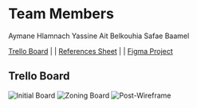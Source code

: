 <h1> Team Members </h1>
Aymane Hlamnach Yassine Ait Belkouhia Safae Baamel 
<br>

[Trello Board](https://trello.com/invite/b/RCxdtw7a/915ac83860798984cfec7d0713abfce2/brief1) | | [References Sheet](https://docs.google.com/spreadsheets/d/1nOBv8gU2kVdT68CY1wiEXxzeOuYplHdHGzhcmX7MR_E/edit?usp=sharing) | | [Figma Project](https://www.figma.com/file/TU8491D65UW2upgS8FdhWu/Safar?node-id=7%3A73)
## Trello Board
![Initial Board](progcaps/trello_1.jpeg)
![Zoning Board](progcaps/trello_2.jpeg)
![Post-Wireframe](progcaps/trello_3.jpeg)
